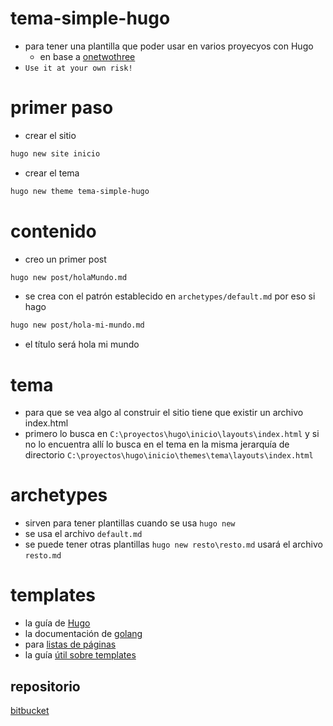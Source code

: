 # tema-simple-hugo

* para tener una plantilla que poder usar en varios proyecyos con Hugo
  * en base a [onetwothree](https://github.com/schollz/onetwothree)
* `Use it at your own risk!`

# primer paso

* crear el sitio

```bash
hugo new site inicio
```

* crear el tema

```bash
hugo new theme tema-simple-hugo
```

# contenido

* creo un primer post

```bash
hugo new post/holaMundo.md
```

* se crea con el patrón establecido en `archetypes/default.md` por eso si hago

```bash
hugo new post/hola-mi-mundo.md
```

* el título será hola mi mundo

# tema

* para que se vea algo al construir el sitio tiene que existir un archivo index.html
* primero lo busca en `C:\proyectos\hugo\inicio\layouts\index.html` y si no lo encuentra allí lo busca en el tema en la misma jerarquía de directorio
`C:\proyectos\hugo\inicio\themes\tema\layouts\index.html`

# archetypes

* sirven para tener plantillas cuando se usa `hugo new`
* se usa el archivo `default.md`
* se puede tener otras plantillas  `hugo new resto\resto.md` usará el archivo `resto.md`

# templates

* la guía de [Hugo](https://gohugo.io/templates/introduction/)
* la documentación de [golang](https://golang.org/pkg/html/template/)
* para [listas de páginas](https://gohugo.io/templates/lists/)
* la guía [útil sobre templates](https://gohugo.io/templates/introduction/)

## repositorio

[bitbucket](https://bitbucket.org/javieriranzo3/tema-simple-hugo)
